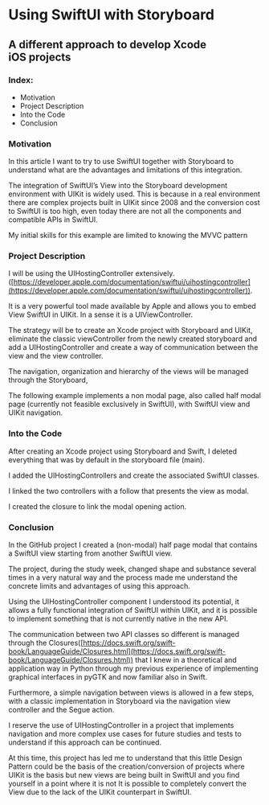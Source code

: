# **Using SwiftUI with Storyboard**

## **A different approach to develop Xcode iOS projects**

### Index:

- Motivation
- Project Description
- Into the Code
- Conclusion

### Motivation

In this article I want to try to use SwiftUI together with Storyboard to understand what are the advantages and limitations of this integration.

The integration of SwiftUI’s View into the Storyboard development environment with UIKit is widely used. This is because in a real environment there are complex projects built in UIKit since 2008 and the conversion cost to SwiftUI is too high, even today there are not all the components and compatible APIs in SwiftUI.

My initial skills for this example are limited to knowing the MVVC pattern

### Project Description

I will be using the UIHostingController extensively. ([https://developer.apple.com/documentation/swiftui/uihostingcontroller](https://developer.apple.com/documentation/swiftui/uihostingcontroller)).

It is a very powerful tool made available by Apple and allows you to embed View SwiftUI in UIKit. In a sense it is a UIViewController.

The strategy will be to create an Xcode project with Storyboard and UIKit, eliminate the classic viewController from the newly created storyboard and add a UIHostingController and create a way of communication between the view and the view controller.

The navigation, organization and hierarchy of the views will be managed through the Storyboard,

The following example implements a non modal page, also called half modal page (currently not feasible exclusively in SwiftUI), with SwiftUI view and UIKit navigation.

### Into the Code

After creating an Xcode project using Storyboard and Swift, I deleted everything that was by default in the storyboard file (main).

I added the UIHostingControllers and create the associated SwiftUI classes.

I linked the two controllers with a follow that presents the view as modal.

I created the closure to link the modal opening action.

### Conclusion

In the GitHub project I created a (non-modal) half page modal that contains a SwiftUI view starting from another SwiftUI view.

The project, during the study week, changed shape and substance several times in a very natural way and the process made me understand the concrete limits and advantages of using this approach.

Using the UIHostingController component I understood its potential, it allows a fully functional integration of SwiftUI within UIKit, and it is possible to implement something that is not currently native in the new API.

The communication between two API classes so different is managed through the Closures([https://docs.swift.org/swift-book/LanguageGuide/Closures.html](https://docs.swift.org/swift-book/LanguageGuide/Closures.html)) that I knew in a theoretical and application way in Python through my previous experience of implementing graphical interfaces in pyGTK and now familiar also in Swift.

Furthermore, a simple navigation between views is allowed in a few steps, with a classic implementation in Storyboard via the navigation view controller and the Segue action.

I reserve the use of UIHostingController in a project that implements navigation and more complex use cases for future studies and tests to understand if this approach can be continued.

At this time, this project has led me to understand that this little Design Pattern could be the basis of the creation/conversion of projects where UIKit is the basis but new views are being built in SwiftUI and you find yourself in a point where it is not It is possible to completely convert the View due to the lack of the UIKit counterpart in SwiftUI.
